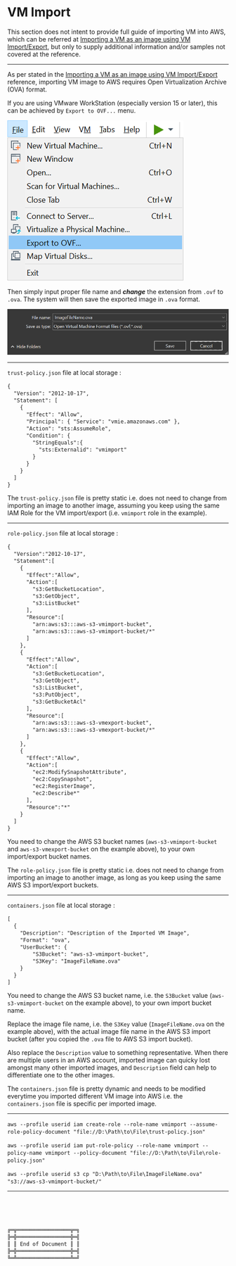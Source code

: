 # VM Import



This section does not intent to provide full guide of importing VM into AWS, which can be referred at [Importing a VM as an image using VM Import/Export](https://docs.aws.amazon.com/vm-import/latest/userguide/vmimport-image-import.html), but only to supply additional information and/or samples not covered at the reference.



***

As per stated in the [Importing a VM as an image using VM Import/Export](https://docs.aws.amazon.com/vm-import/latest/userguide/vmimport-image-import.html) reference, importing VM image to AWS requires Open Virtualization Archive (OVA) format.

If you are using VMware WorkStation (especially version 15 or later), this can be achieved by `Export to OVF...` menu.

![VMwareWorkStation-ExportToOVF.png](VMwareWorkStation-ExportToOVF.png)

Then simply input proper file name and ***change*** the extension from `.ovf` to `.ova`. The system will then save the exported image in `.ova` format.

![VMwareWorkStation-ExportToOVF-FileNameExtension.png](VMwareWorkStation-ExportToOVF-FileNameExtension.png)



***

`trust-policy.json` file at local storage :

```
{
  "Version": "2012-10-17",
  "Statement": [
    {
      "Effect": "Allow",
      "Principal": { "Service": "vmie.amazonaws.com" },
      "Action": "sts:AssumeRole",
      "Condition": {
        "StringEquals":{
          "sts:Externalid": "vmimport"
        }
      }
    }
  ]
}
```

The `trust-policy.json` file is pretty static i.e. does not need to change from importing an image to another image, assuming you keep using the same IAM Role for the VM import/export (i.e. `vmimport` role in the example).



***

`role-policy.json` file at local storage :

```
{
  "Version":"2012-10-17",
  "Statement":[
    {
      "Effect":"Allow",
      "Action":[
        "s3:GetBucketLocation",
        "s3:GetObject",
        "s3:ListBucket" 
      ],
      "Resource":[
        "arn:aws:s3:::aws-s3-vmimport-bucket",
        "arn:aws:s3:::aws-s3-vmimport-bucket/*"
      ]
    },
    {
      "Effect":"Allow",
      "Action":[
        "s3:GetBucketLocation",
        "s3:GetObject",
        "s3:ListBucket",
        "s3:PutObject",
        "s3:GetBucketAcl"
      ],
      "Resource":[
        "arn:aws:s3:::aws-s3-vmexport-bucket",
        "arn:aws:s3:::aws-s3-vmexport-bucket/*"
      ]
    },
    {
      "Effect":"Allow",
      "Action":[
        "ec2:ModifySnapshotAttribute",
        "ec2:CopySnapshot",
        "ec2:RegisterImage",
        "ec2:Describe*"
      ],
      "Resource":"*"
    }
  ]
}
```

You need to change the AWS S3 bucket names (`aws-s3-vmimport-bucket` and `aws-s3-vmexport-bucket` on the example above), to your own import/export bucket names.

The `role-policy.json` file is pretty static i.e. does not need to change from importing an image to another image, as long as you keep using the same AWS S3 import/export buckets.



***

`containers.json` file at local storage :

```
[
  {
    "Description": "Description of the Imported VM Image",
    "Format": "ova",
    "UserBucket": {
        "S3Bucket": "aws-s3-vmimport-bucket",
        "S3Key": "ImageFileName.ova"
    }
  }
]
```

You need to change the AWS S3 bucket name, i.e. the `S3Bucket` value (`aws-s3-vmimport-bucket` on the example above), to your own import bucket name.

Replace the image file name, i.e. the `S3Key` value (`ImageFileName.ova` on the example above), with the actual image file name in the AWS S3 import bucket (after you copied the `.ova` file to AWS S3 import bucket).

Also replace the `Description` value to something representative. When there are multiple users in an AWS account, imported image can quicky lost amongst many other imported images, and `Description` field can help to differentiate one to the other images.

The `containers.json` file is pretty dynamic and needs to be modified everytime you imported different VM image into AWS i.e. the `containers.json` file is specific per imported image.



***

`aws --profile userid iam create-role --role-name vmimport --assume-role-policy-document "file://D:\Path\to\File\trust-policy.json"`

`aws --profile userid iam put-role-policy --role-name vmimport --policy-name vmimport --policy-document "file://D:\Path\to\File\role-policy.json"`

`aws --profile userid s3 cp "D:\Path\to\File\ImageFileName.ova" "s3://aws-s3-vmimport-bucket/"`



***

<br><br><br>
```
╔═╦═════════════════╦═╗
╠═╬═════════════════╬═╣
║ ║ End of Document ║ ║
╠═╬═════════════════╬═╣
╚═╩═════════════════╩═╝
```
<br><br><br>


